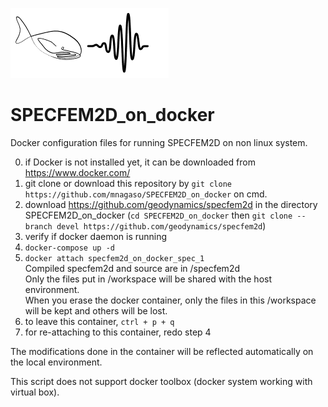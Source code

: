 ![Logo](./Logo_mm.png)

# SPECFEM2D_on_docker  

Docker configuration files for running SPECFEM2D on non linux system.  

0. if Docker is not installed yet, it can be downloaded from https://www.docker.com/  
1. git clone or download this repository by `git clone https://github.com/mnagaso/SPECFEM2D_on_docker` on cmd.     
2. download https://github.com/geodynamics/specfem2d in the directory SPECFEM2D_on_docker (`cd SPECFEM2D_on_docker` then `git clone --branch devel https://github.com/geodynamics/specfem2d`)  
3. verify if docker daemon is running  
4. `docker-compose up -d`  
5. `docker attach specfem2d_on_docker_spec_1`  
Compiled specfem2d and source are in /specfem2d  
Only the files put in /workspace will be shared with the host environment.  
When you erase the docker container, only the files in this /workspace will be kept and others will be lost.  
6. to leave this container, `ctrl + p + q`  
7. for re-attaching to this container, redo step 4

The modifications done in the container will be reflected automatically on the local environment.  

This script does not support docker toolbox (docker system working with virtual box).
